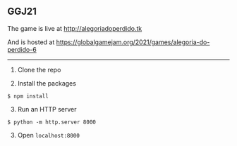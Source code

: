 ## GGJ21

The game is live at http://alegoriadoperdido.tk

And is hosted at https://globalgamejam.org/2021/games/alegoria-do-perdido-6 

---

1) Clone the repo

2) Install the packages
```
$ npm install
```

3) Run an HTTP server
```
$ python -m http.server 8000
```

3) Open `localhost:8000`
